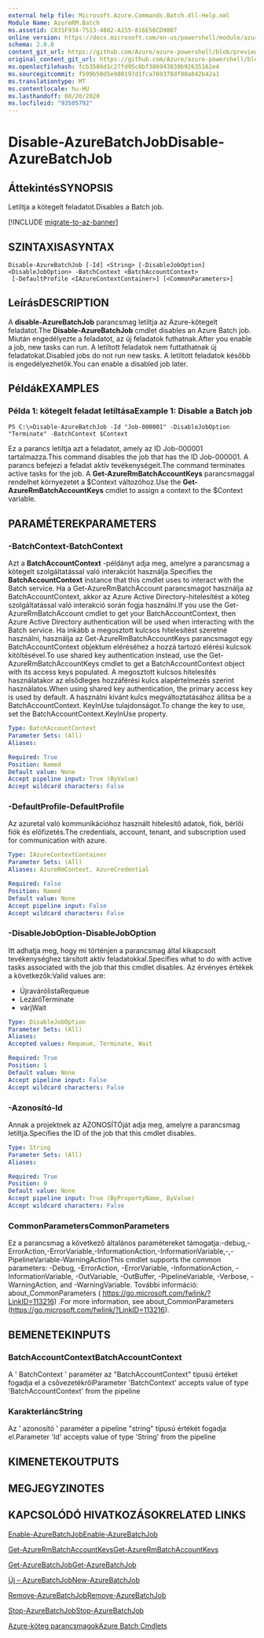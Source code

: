 ```yaml
---
external help file: Microsoft.Azure.Commands.Batch.dll-Help.xml
Module Name: AzureRM.Batch
ms.assetid: C831F934-7513-4882-A155-816E56CD9807
online version: https://docs.microsoft.com/en-us/powershell/module/azurerm.batch/disable-azurebatchjob
schema: 2.0.0
content_git_url: https://github.com/Azure/azure-powershell/blob/preview/src/ResourceManager/AzureBatch/Commands.Batch/help/Disable-AzureBatchJob.md
original_content_git_url: https://github.com/Azure/azure-powershell/blob/preview/src/ResourceManager/AzureBatch/Commands.Batch/help/Disable-AzureBatchJob.md
ms.openlocfilehash: fcb3586d1c27fd95c6bf386943830b92635162e4
ms.sourcegitcommit: f599b50d5e980197d1fca769378df90a842b42a1
ms.translationtype: MT
ms.contentlocale: hu-HU
ms.lasthandoff: 08/20/2020
ms.locfileid: "93505792"
---
```

# <span data-ttu-id="6f2c1-101">Disable-AzureBatchJob</span><span class="sxs-lookup"><span data-stu-id="6f2c1-101">Disable-AzureBatchJob</span></span>

## <span data-ttu-id="6f2c1-102">Áttekintés</span><span class="sxs-lookup"><span data-stu-id="6f2c1-102">SYNOPSIS</span></span>
<span data-ttu-id="6f2c1-103">Letiltja a kötegelt feladatot.</span><span class="sxs-lookup"><span data-stu-id="6f2c1-103">Disables a Batch job.</span></span>

[!INCLUDE [migrate-to-az-banner](../../includes/migrate-to-az-banner.md)]

## <span data-ttu-id="6f2c1-104">SZINTAXISA</span><span class="sxs-lookup"><span data-stu-id="6f2c1-104">SYNTAX</span></span>

```
Disable-AzureBatchJob [-Id] <String> [-DisableJobOption] <DisableJobOption> -BatchContext <BatchAccountContext>
 [-DefaultProfile <IAzureContextContainer>] [<CommonParameters>]
```

## <span data-ttu-id="6f2c1-105">Leírás</span><span class="sxs-lookup"><span data-stu-id="6f2c1-105">DESCRIPTION</span></span>
<span data-ttu-id="6f2c1-106">A **disable-AzureBatchJob** parancsmag letiltja az Azure-kötegelt feladatot.</span><span class="sxs-lookup"><span data-stu-id="6f2c1-106">The **Disable-AzureBatchJob** cmdlet disables an Azure Batch job.</span></span>
<span data-ttu-id="6f2c1-107">Miután engedélyezte a feladatot, az új feladatok futhatnak.</span><span class="sxs-lookup"><span data-stu-id="6f2c1-107">After you enable a job, new tasks can run.</span></span>
<span data-ttu-id="6f2c1-108">A letiltott feladatok nem futtathatnak új feladatokat.</span><span class="sxs-lookup"><span data-stu-id="6f2c1-108">Disabled jobs do not run new tasks.</span></span>
<span data-ttu-id="6f2c1-109">A letiltott feladatok később is engedélyezhetők.</span><span class="sxs-lookup"><span data-stu-id="6f2c1-109">You can enable a disabled job later.</span></span>

## <span data-ttu-id="6f2c1-110">Példák</span><span class="sxs-lookup"><span data-stu-id="6f2c1-110">EXAMPLES</span></span>

### <span data-ttu-id="6f2c1-111">Példa 1: kötegelt feladat letiltása</span><span class="sxs-lookup"><span data-stu-id="6f2c1-111">Example 1: Disable a Batch job</span></span>
```
PS C:\>Disable-AzureBatchJob -Id "Job-000001" -DisableJobOption "Terminate" -BatchContext $Context
```

<span data-ttu-id="6f2c1-112">Ez a parancs letiltja azt a feladatot, amely az ID Job-000001 tartalmazza.</span><span class="sxs-lookup"><span data-stu-id="6f2c1-112">This command disables the job that has the ID Job-000001.</span></span>
<span data-ttu-id="6f2c1-113">A parancs befejezi a feladat aktív tevékenységeit.</span><span class="sxs-lookup"><span data-stu-id="6f2c1-113">The command terminates active tasks for the job.</span></span>
<span data-ttu-id="6f2c1-114">A **Get-AzureRmBatchAccountKeys** parancsmaggal rendelhet környezetet a $Context változóhoz.</span><span class="sxs-lookup"><span data-stu-id="6f2c1-114">Use the **Get-AzureRmBatchAccountKeys** cmdlet to assign a context to the $Context variable.</span></span>

## <span data-ttu-id="6f2c1-115">PARAMÉTEREK</span><span class="sxs-lookup"><span data-stu-id="6f2c1-115">PARAMETERS</span></span>

### <span data-ttu-id="6f2c1-116">-BatchContext</span><span class="sxs-lookup"><span data-stu-id="6f2c1-116">-BatchContext</span></span>
<span data-ttu-id="6f2c1-117">Azt a **BatchAccountContext** -példányt adja meg, amelyre a parancsmag a kötegelt szolgáltatással való interakciót használja.</span><span class="sxs-lookup"><span data-stu-id="6f2c1-117">Specifies the **BatchAccountContext** instance that this cmdlet uses to interact with the Batch service.</span></span>
<span data-ttu-id="6f2c1-118">Ha a Get-AzureRmBatchAccount parancsmagot használja az BatchAccountContext, akkor az Azure Active Directory-hitelesítést a köteg szolgáltatással való interakció során fogja használni.</span><span class="sxs-lookup"><span data-stu-id="6f2c1-118">If you use the Get-AzureRmBatchAccount cmdlet to get your BatchAccountContext, then Azure Active Directory authentication will be used when interacting with the Batch service.</span></span> <span data-ttu-id="6f2c1-119">Ha inkább a megosztott kulcsos hitelesítést szeretné használni, használja az Get-AzureRmBatchAccountKeys parancsmagot egy BatchAccountContext objektum eléréséhez a hozzá tartozó elérési kulcsok kitöltésével.</span><span class="sxs-lookup"><span data-stu-id="6f2c1-119">To use shared key authentication instead, use the Get-AzureRmBatchAccountKeys cmdlet to get a BatchAccountContext object with its access keys populated.</span></span> <span data-ttu-id="6f2c1-120">A megosztott kulcsos hitelesítés használatakor az elsődleges hozzáférési kulcs alapértelmezés szerint használatos.</span><span class="sxs-lookup"><span data-stu-id="6f2c1-120">When using shared key authentication, the primary access key is used by default.</span></span> <span data-ttu-id="6f2c1-121">A használni kívánt kulcs megváltoztatásához állítsa be a BatchAccountContext. KeyInUse tulajdonságot.</span><span class="sxs-lookup"><span data-stu-id="6f2c1-121">To change the key to use, set the BatchAccountContext.KeyInUse property.</span></span>

```yaml
Type: BatchAccountContext
Parameter Sets: (All)
Aliases: 

Required: True
Position: Named
Default value: None
Accept pipeline input: True (ByValue)
Accept wildcard characters: False
```

### <span data-ttu-id="6f2c1-122">-DefaultProfile</span><span class="sxs-lookup"><span data-stu-id="6f2c1-122">-DefaultProfile</span></span>
<span data-ttu-id="6f2c1-123">Az azuretal való kommunikációhoz használt hitelesítő adatok, fiók, bérlői fiók és előfizetés.</span><span class="sxs-lookup"><span data-stu-id="6f2c1-123">The credentials, account, tenant, and subscription used for communication with azure.</span></span>

```yaml
Type: IAzureContextContainer
Parameter Sets: (All)
Aliases: AzureRmContext, AzureCredential

Required: False
Position: Named
Default value: None
Accept pipeline input: False
Accept wildcard characters: False
```

### <span data-ttu-id="6f2c1-124">-DisableJobOption</span><span class="sxs-lookup"><span data-stu-id="6f2c1-124">-DisableJobOption</span></span>
<span data-ttu-id="6f2c1-125">Itt adhatja meg, hogy mi történjen a parancsmag által kikapcsolt tevékenységhez társított aktív feladatokkal.</span><span class="sxs-lookup"><span data-stu-id="6f2c1-125">Specifies what to do with active tasks associated with the job that this cmdlet disables.</span></span>
<span data-ttu-id="6f2c1-126">Az érvényes értékek a következők:</span><span class="sxs-lookup"><span data-stu-id="6f2c1-126">Valid values are:</span></span> 

- <span data-ttu-id="6f2c1-127">Újravárólista</span><span class="sxs-lookup"><span data-stu-id="6f2c1-127">Requeue</span></span> 
- <span data-ttu-id="6f2c1-128">Lezáró</span><span class="sxs-lookup"><span data-stu-id="6f2c1-128">Terminate</span></span> 
- <span data-ttu-id="6f2c1-129">várj</span><span class="sxs-lookup"><span data-stu-id="6f2c1-129">Wait</span></span>

```yaml
Type: DisableJobOption
Parameter Sets: (All)
Aliases: 
Accepted values: Requeue, Terminate, Wait

Required: True
Position: 1
Default value: None
Accept pipeline input: False
Accept wildcard characters: False
```

### <span data-ttu-id="6f2c1-130">-Azonosító</span><span class="sxs-lookup"><span data-stu-id="6f2c1-130">-Id</span></span>
<span data-ttu-id="6f2c1-131">Annak a projektnek az AZONOSÍTÓját adja meg, amelyre a parancsmag letiltja.</span><span class="sxs-lookup"><span data-stu-id="6f2c1-131">Specifies the ID of the job that this cmdlet disables.</span></span>

```yaml
Type: String
Parameter Sets: (All)
Aliases: 

Required: True
Position: 0
Default value: None
Accept pipeline input: True (ByPropertyName, ByValue)
Accept wildcard characters: False
```

### <span data-ttu-id="6f2c1-132">CommonParameters</span><span class="sxs-lookup"><span data-stu-id="6f2c1-132">CommonParameters</span></span>
<span data-ttu-id="6f2c1-133">Ez a parancsmag a következő általános paramétereket támogatja:-debug,-ErrorAction,-ErrorVariable,-InformationAction,-InformationVariable,-,-PipelineVariable-WarningAction</span><span class="sxs-lookup"><span data-stu-id="6f2c1-133">This cmdlet supports the common parameters: -Debug, -ErrorAction, -ErrorVariable, -InformationAction, -InformationVariable, -OutVariable, -OutBuffer, -PipelineVariable, -Verbose, -WarningAction, and -WarningVariable.</span></span> <span data-ttu-id="6f2c1-134">További információ: about_CommonParameters ( https://go.microsoft.com/fwlink/?LinkID=113216) .</span><span class="sxs-lookup"><span data-stu-id="6f2c1-134">For more information, see about_CommonParameters (https://go.microsoft.com/fwlink/?LinkID=113216).</span></span>

## <span data-ttu-id="6f2c1-135">BEMENETEK</span><span class="sxs-lookup"><span data-stu-id="6f2c1-135">INPUTS</span></span>

### <span data-ttu-id="6f2c1-136">BatchAccountContext</span><span class="sxs-lookup"><span data-stu-id="6f2c1-136">BatchAccountContext</span></span>
<span data-ttu-id="6f2c1-137">A ' BatchContext ' paraméter az "BatchAccountContext" típusú értéket fogadja el a csővezetékről</span><span class="sxs-lookup"><span data-stu-id="6f2c1-137">Parameter 'BatchContext' accepts value of type 'BatchAccountContext' from the pipeline</span></span>

### <span data-ttu-id="6f2c1-138">Karakterlánc</span><span class="sxs-lookup"><span data-stu-id="6f2c1-138">String</span></span>
<span data-ttu-id="6f2c1-139">Az ' azonosító ' paraméter a pipeline "string" típusú értékét fogadja el.</span><span class="sxs-lookup"><span data-stu-id="6f2c1-139">Parameter 'Id' accepts value of type 'String' from the pipeline</span></span>

## <span data-ttu-id="6f2c1-140">KIMENETEK</span><span class="sxs-lookup"><span data-stu-id="6f2c1-140">OUTPUTS</span></span>

## <span data-ttu-id="6f2c1-141">MEGJEGYZI</span><span class="sxs-lookup"><span data-stu-id="6f2c1-141">NOTES</span></span>

## <span data-ttu-id="6f2c1-142">KAPCSOLÓDÓ HIVATKOZÁSOK</span><span class="sxs-lookup"><span data-stu-id="6f2c1-142">RELATED LINKS</span></span>

[<span data-ttu-id="6f2c1-143">Enable-AzureBatchJob</span><span class="sxs-lookup"><span data-stu-id="6f2c1-143">Enable-AzureBatchJob</span></span>](./Enable-AzureBatchJob.md)

[<span data-ttu-id="6f2c1-144">Get-AzureRmBatchAccountKeys</span><span class="sxs-lookup"><span data-stu-id="6f2c1-144">Get-AzureRmBatchAccountKeys</span></span>](./Get-AzureRmBatchAccountKeys.md)

[<span data-ttu-id="6f2c1-145">Get-AzureBatchJob</span><span class="sxs-lookup"><span data-stu-id="6f2c1-145">Get-AzureBatchJob</span></span>](./Get-AzureBatchJob.md)

[<span data-ttu-id="6f2c1-146">Új – AzureBatchJob</span><span class="sxs-lookup"><span data-stu-id="6f2c1-146">New-AzureBatchJob</span></span>](./New-AzureBatchJob.md)

[<span data-ttu-id="6f2c1-147">Remove-AzureBatchJob</span><span class="sxs-lookup"><span data-stu-id="6f2c1-147">Remove-AzureBatchJob</span></span>](./Remove-AzureBatchJob.md)

[<span data-ttu-id="6f2c1-148">Stop-AzureBatchJob</span><span class="sxs-lookup"><span data-stu-id="6f2c1-148">Stop-AzureBatchJob</span></span>](./Stop-AzureBatchJob.md)

[<span data-ttu-id="6f2c1-149">Azure-köteg parancsmagok</span><span class="sxs-lookup"><span data-stu-id="6f2c1-149">Azure Batch Cmdlets</span></span>](./AzureRM.Batch.md)


